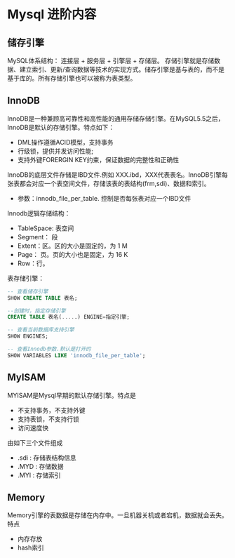 # Mysql 进阶内容

## 储存引擎
MySQL体系结构： 连接层 + 服务层 + 引擎层 + 存储层。
存储引擎就是存储数据、建立索引、更新/查询数据等技术的实现方式。储存引擎是基与表的，而不是基于库的。所有存储引擎也可以被称为表类型。

## InnoDB
InnoDB是一种兼顾高可靠性和高性能的通用存储存储引擎。在MySQL5.5之后，InnoDB是默认的存储引擎。特点如下：
- DML操作遵循ACID模型，支持事务
- 行级锁，提供并发访问性能;
- 支持外键FORERGIN KEY约束，保证数据的完整性和正确性

InnoDB的底层文件存储是IBD文件.例如 XXX.ibd，XXX代表表名。InnoDB引擎每张表都会对应一个表空间文件，存储该表的表结构(frm,sdi)、数据和索引。
- 参数：innodb_file_per_table. 控制是否每张表对应一个IBD文件

Innodb逻辑存储结构：
- TableSpace: 表空间
- Segment： 段
- Extent：区。区的大小是固定的，为 1 M
- Page： 页。页的大小也是固定，为 16 K
- Row：行。

表存储引擎：
```sql
-- 查看储存引擎
SHOW CREATE TABLE 表名;

--创建时，指定存储引擎
CREATE TABLE 表名(.....) ENGINE=指定引擎;

-- 查看当前数据库支持引擎
SHOW ENGINES;

-- 查看Innodb参数.默认是打开的
SHOW VARIABLES LIKE 'innodb_file_per_table';
```

## MyISAM
MYISAM是Mysql早期的默认存储引擎。特点是
- 不支持事务，不支持外键
- 支持表锁，不支持行锁
- 访问速度快

由如下三个文件组成
- .sdi : 存储表结构信息
- .MYD : 存储数据
- .MYI : 存储索引

## Memory
Memory引擎的表数据是存储在内存中。一旦机器关机或者宕机，数据就会丢失。特点
- 内存存放
- hash索引